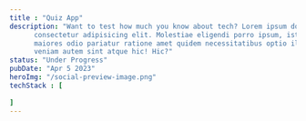 ```yaml
---
title : "Quiz App"
description: "Want to test how much you know about tech? Lorem ipsum dolor sit amet
      consectetur adipisicing elit. Molestiae eligendi porro ipsum, iste quae
      maiores odio pariatur ratione amet quidem necessitatibus optio illum eaque
      veniam autem sint atque hic! Hic?"
status: "Under Progress"
pubDate: "Apr 5 2023"
heroImg: "/social-preview-image.png"
techStack : [
      
]
---
```

